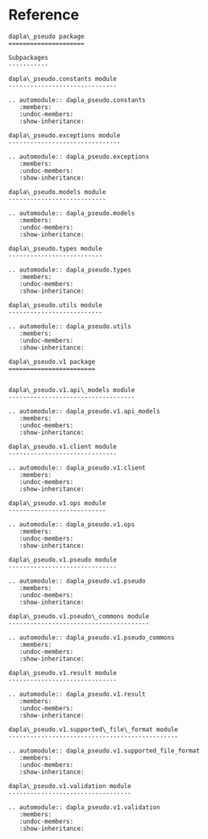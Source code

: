 # Reference

<!--
The content of the {eval-rst} block below is generated by the command:
poetry run sphinx-apidoc -T -f -t ./docs/templates -o ./docs ./src
from the root directory.

You need to rerun the command when python files are added, deleted or renamed.
Copy the content from the generated
dapla_pseudo.rst file to the {eval-rst} block below and
delete the .rst file afterwards.
-->

```{eval-rst}
dapla\_pseudo package
=====================

Subpackages
-----------

dapla\_pseudo.constants module
------------------------------

.. automodule:: dapla_pseudo.constants
   :members:
   :undoc-members:
   :show-inheritance:

dapla\_pseudo.exceptions module
-------------------------------

.. automodule:: dapla_pseudo.exceptions
   :members:
   :undoc-members:
   :show-inheritance:

dapla\_pseudo.models module
---------------------------

.. automodule:: dapla_pseudo.models
   :members:
   :undoc-members:
   :show-inheritance:

dapla\_pseudo.types module
--------------------------

.. automodule:: dapla_pseudo.types
   :members:
   :undoc-members:
   :show-inheritance:

dapla\_pseudo.utils module
--------------------------

.. automodule:: dapla_pseudo.utils
   :members:
   :undoc-members:
   :show-inheritance:

dapla\_pseudo.v1 package
========================


dapla\_pseudo.v1.api\_models module
-----------------------------------

.. automodule:: dapla_pseudo.v1.api_models
   :members:
   :undoc-members:
   :show-inheritance:

dapla\_pseudo.v1.client module
------------------------------

.. automodule:: dapla_pseudo.v1.client
   :members:
   :undoc-members:
   :show-inheritance:

dapla\_pseudo.v1.ops module
---------------------------

.. automodule:: dapla_pseudo.v1.ops
   :members:
   :undoc-members:
   :show-inheritance:

dapla\_pseudo.v1.pseudo module
------------------------------

.. automodule:: dapla_pseudo.v1.pseudo
   :members:
   :undoc-members:
   :show-inheritance:

dapla\_pseudo.v1.pseudo\_commons module
---------------------------------------

.. automodule:: dapla_pseudo.v1.pseudo_commons
   :members:
   :undoc-members:
   :show-inheritance:

dapla\_pseudo.v1.result module
------------------------------

.. automodule:: dapla_pseudo.v1.result
   :members:
   :undoc-members:
   :show-inheritance:

dapla\_pseudo.v1.supported\_file\_format module
-----------------------------------------------

.. automodule:: dapla_pseudo.v1.supported_file_format
   :members:
   :undoc-members:
   :show-inheritance:

dapla\_pseudo.v1.validation module
----------------------------------

.. automodule:: dapla_pseudo.v1.validation
   :members:
   :undoc-members:
   :show-inheritance:


```

